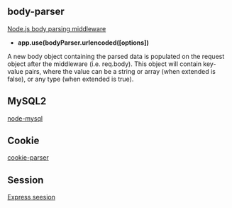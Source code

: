 ## body-parser

[Node.js body parsing middleware](https://www.npmjs.com/package/body-parser)  

*  __app.use(bodyParser.urlencoded([options])__   

 A new body object containing the parsed data is populated on the request object after the middleware (i.e. req.body). This object will contain key-value pairs, where the value can be a string or array (when extended is false), or any type (when extended is true).

## MySQL2

[node-mysql](https://github.com/sidorares/node-mysql2)

## Cookie 

[cookie-parser](https://www.npmjs.com/package/cookie-parser)

## Session

[Express seesion](https://www.npmjs.com/package/express-session)
